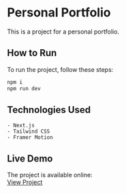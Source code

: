 # Personal Portfolio

This is a project for a personal portfolio.

## How to Run

To run the project, follow these steps:

```sh
npm i
npm run dev
```

## Technologies Used

```
- Next.js
- Tailwind CSS
- Framer Motion
```

## Live Demo

The project is available online:  
[View Project](https://personal-portfolio-gzcs7oln5-mehdi-darvishiiis-projects.vercel.app/)
